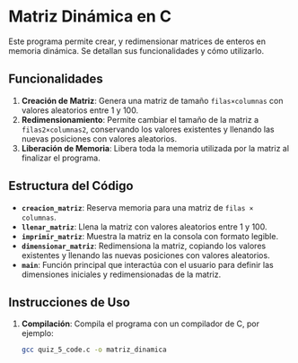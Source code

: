 # Matriz Dinámica en C

Este programa permite crear, y redimensionar matrices de enteros en memoria dinámica. Se detallan sus funcionalidades y cómo utilizarlo.

## Funcionalidades

1. **Creación de Matriz**: Genera una matriz de tamaño `filas×columnas` con valores aleatorios entre 1 y 100.
2. **Redimensionamiento**: Permite cambiar el tamaño de la matriz a `filas2×columnas2`, conservando los valores existentes y llenando las nuevas posiciones con valores aleatorios.
3. **Liberación de Memoria**: Libera toda la memoria utilizada por la matriz al finalizar el programa.

## Estructura del Código

- **`creacion_matriz`**: Reserva memoria para una matriz de `filas × columnas`.
- **`llenar_matriz`**: Llena la matriz con valores aleatorios entre 1 y 100.
- **`imprimir_matriz`**: Muestra la matriz en la consola con formato legible.
- **`dimensionar_matriz`**: Redimensiona la matriz, copiando los valores existentes y llenando las nuevas posiciones con valores aleatorios.
- **`main`**: Función principal que interactúa con el usuario para definir las dimensiones iniciales y redimensionadas de la matriz.

## Instrucciones de Uso

1. **Compilación**: Compila el programa con un compilador de C, por ejemplo:
   ```bash
   gcc quiz_5_code.c -o matriz_dinamica
